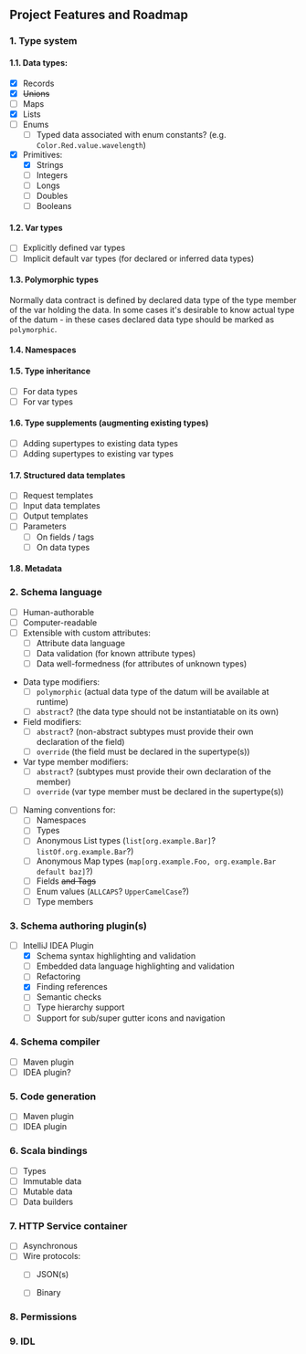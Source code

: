 ## Project Features and Roadmap

### 1. Type system

#### 1.1. Data types:
  * [x] Records
  * [x] ~~Unions~~
  * [ ] Maps
  * [x] Lists
  * [ ] Enums
    + [ ] Typed data associated with enum constants? (e.g. `Color.Red.value.wavelength`)
  * [x] Primitives:
    * [x] Strings
    * [ ] Integers
    * [ ] Longs
    * [ ] Doubles
    * [ ] Booleans

#### 1.2. Var types
  * [ ] Explicitly defined var types
  * [ ] Implicit default var types (for declared or inferred data types)

#### 1.3. Polymorphic types
  Normally data contract is defined by declared data type of the type member of the var holding
  the data. In some cases it's desirable to know actual type of the datum - in these cases declared
  data type should be marked as `polymorphic`.

#### 1.4. Namespaces

#### 1.5. Type inheritance
  * [ ] For data types
  * [ ] For var types

#### 1.6. Type supplements (augmenting existing types)
  * [ ] Adding supertypes to existing data types
  * [ ] Adding supertypes to existing var types

#### 1.7. Structured data templates
  * [ ] Request templates
  * [ ] Input data templates
  * [ ] Output templates
  * [ ] Parameters
    * [ ] On fields / tags
    * [ ] On data types

#### 1.8. Metadata

### 2. Schema language
  * [ ] Human-authorable
  * [ ] Computer-readable
  * [ ] Extensible with custom attributes:
    + [ ] Attribute data language
    + [ ] Data validation (for known attribute types)
    + [ ] Data well-formedness (for attributes of unknown types)
  * Data type modifiers:
    + [ ] `polymorphic` (actual data type of the datum will be available at runtime)
    + [ ] `abstract`? (the data type should not be instantiatable on its own)
  * Field modifiers:
    + [ ] `abstract`? (non-abstract subtypes must provide their own declaration of the field)
    + [ ] `override` (the field must be declared in the supertype(s))
  * Var type member modifiers:
    + [ ] `abstract`? (subtypes must provide their own declaration of the member)
    + [ ] `override` (var type member must be declared in the supertype(s))
  * [ ] Naming conventions for:
    * [ ] Namespaces
    * [ ] Types
    * [ ] Anonymous List types (`list[org.example.Bar]`? `listOf.org.example.Bar`?)
    * [ ] Anonymous Map types (`map[org.example.Foo, org.example.Bar default baz]`?)
    * [ ] Fields ~~and Tags~~
    * [ ] Enum values (`ALLCAPS`? `UpperCamelCase`?)
    * [ ] Type members

### 3. Schema authoring plugin(s)
  * [ ] IntelliJ IDEA Plugin
    * [x] Schema syntax highlighting and validation
    * [ ] Embedded data language highlighting and validation
    * [ ] Refactoring
    * [x] Finding references
    * [ ] Semantic checks
    * [ ] Type hierarchy support
    * [ ] Support for sub/super gutter icons and navigation

### 4. Schema compiler
  * [ ] Maven plugin
  * [ ] IDEA plugin?

### 5. Code generation
  * [ ] Maven plugin
  * [ ] IDEA plugin

### 6. Scala bindings
  * [ ] Types
  * [ ] Immutable data
  * [ ] Mutable data
  * [ ] Data builders

### 7. HTTP Service container
  * [ ] Asynchronous
  * [ ] Wire protocols:
    * [ ] JSON(s)
    * [ ] Binary


### 8. Permissions
### 9. IDL
